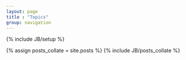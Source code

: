 ```yaml
---
layout: page
title : "Topics"
group: navigation
---
```

{% include JB/setup %}

{% assign posts_collate = site.posts %}
{% include JB/posts_collate %}
